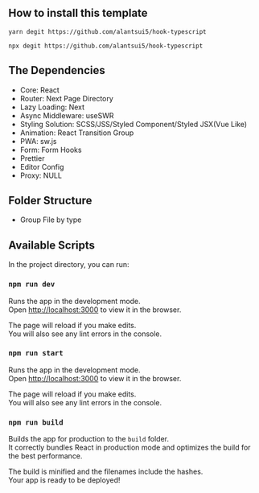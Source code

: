 ## How to install this template
```
yarn degit https://github.com/alantsui5/hook-typescript
```
```
npx degit https://github.com/alantsui5/hook-typescript
```

## The Dependencies 

* Core: React
* Router: Next Page Directory
* Lazy Loading: Next
* Async Middleware: useSWR
* Styling Solution: SCSS/JSS/Styled Component/Styled JSX(Vue Like)
* Animation: React Transition Group
* PWA: sw.js
* Form: Form Hooks
* Prettier
* Editor Config
* Proxy: NULL


## Folder Structure
* Group File by type

## Available Scripts

In the project directory, you can run:

### `npm run dev`

Runs the app in the development mode.<br />
Open [http://localhost:3000](http://localhost:3000) to view it in the browser.

The page will reload if you make edits.<br />
You will also see any lint errors in the console.

### `npm run start`

Runs the app in the development mode.<br />
Open [http://localhost:3000](http://localhost:3000) to view it in the browser.

The page will reload if you make edits.<br />
You will also see any lint errors in the console.

### `npm run build`

Builds the app for production to the `build` folder.<br />
It correctly bundles React in production mode and optimizes the build for the best performance.

The build is minified and the filenames include the hashes.<br />
Your app is ready to be deployed!
